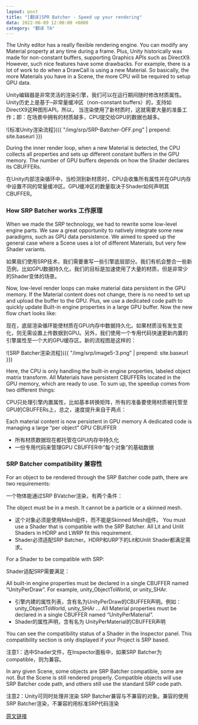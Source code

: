 ```yaml
---
layout: post
title: "[翻译]SPR Batcher - Speed up your rendering"
data: 2022-06-09 12:00:00 +0800
category: "翻译 TA"
---
```


The Unity editor has a really flexible rendering engine. You can modify any Material property at any time during a frame. Plus, Unity historically was made for non-constant buffers, supporting Graphics APIs such as DirectX9. However, such nice features have some drawbacks. For example, there is a lot of work to do when a DrawCall is using a new Material. So basically, the more Materials you have in a Scene, the more CPU will be required to setup GPU data.

Unity编辑器是非常灵活的渲染引擎，我们可以在运行期间随时修改材质属性。Unity历史上是基于–非常量缓冲区（non-constant buffers）的，支持如DirectX9这种图形API。所以， 当渲染使用了新材质时，这就需要大量的准备工作；即：在场景中拥有的材质越多，CPU提交给GPU的数据也越多。

![标准Unity渲染流程]({{ "/img/srp/SRP-Batcher-OFF.png" | prepend: site.baseurl }})

During the inner render loop, when a new Material is detected, the CPU collects all properties and sets up different constant buffers in the GPU memory. The number of GPU buffers depends on how the Shader declares its CBUFFERs.

在Unity内部渲染循环中，当检测到新材质时，CPU会收集所有属性并在GPU内存中设置不同的常量缓冲区。GPU缓冲区的数量取决于Shader如何声明其CBUFFER。

### How SRP Batcher works 工作原理

When we made the SRP technology, we had to rewrite some low-level engine parts. We saw a great opportunity to natively integrate some new paradigms, such as GPU data persistence. We aimed to speed up the general case where a Scene uses a lot of different Materials, but very few Shader variants.

如果我们使用SRP技术，我们需要重写一些引擎底层部分。我们有机会整合一些新范例，比如GPU数据持久化，我们的目标是加速使用了大量的材质，但是非常少的Shader变体的场景。

Now, low-level render loops can make material data persistent in the GPU memory. If the Material content does not change, there is no need to set up and upload the buffer to the GPU. Plus, we use a dedicated code path to quickly update Built-in engine properties in a large GPU buffer. Now the new flow chart looks like:

现在，底层渲染循环能使材质在GPU内存中数据持久化。如果材质没有发生变化，则无需设置上传数据到GPU。另外，我们使用一个专用代码快速更新内置的引擎属性至一个大的GPU缓存区。新的流程图是这样的：

![SRP Batcher渲染流程]({{ "/img/srp/image5-3.png" | prepend: site.baseurl }})

Here, the CPU is only handling the built-in engine properties, labeled object matrix transform. All Materials have persistent CBUFFERs located in the GPU memory, which are ready to use. To sum up, the speedup comes from two different things:

CPU只处理引擎内置属性，比如基本转换矩阵，所有的准备要使用材质被托管至GPU的CBUFFERs上，总之，速度提升来自于两点：

Each material content is now persistent in GPU memory
A dedicated code is managing a large “per object” GPU CBUFFER

- 所有材质数据现在都托管在GPU内存中持久化
- 一份专用代码来管理GPU CBUFFER中“每个对象”的基础数据

### SRP Batcher compatibility 兼容性

For an object to be rendered through the SRP Batcher code path, there are two requirements:

一个物体能通过SRP BVatcher渲染，有两个条件：

The object must be in a mesh. It cannot be a particle or a skinned mesh.
- 这个对象必须是使用Mesh组件，而不能是Skinned Mesh组件。
You must use a Shader that is compatible with the SRP Batcher. All Lit and Unlit Shaders in HDRP and LWRP fit this requirement.
- Shader必须适配SRP Batcher。HDRP和URP下的Lit和Unlit Shader都满足需求。

For a Shader to be compatible with SRP:

Shader适配SRP需要满足：

All built-in engine properties must be declared in a single CBUFFER named “UnityPerDraw”. For example, unity_ObjectToWorld, or unity_SHAr.
- 引擎内建的属性列表，含有名为UnityPerDraw的CBUFFER声明。例如： unity_ObjectToWorld, unity_SHAr …
All Material properties must be declared in a single CBUFFER named “UnityPerMaterial”.
- Shader的属性声明，含有名为 UnityPerMaterial的CBUFFER声明

You can see the compatibility status of a Shader in the Inspector panel. This compatibility section is only displayed if your Project is SRP based.

注意1：选中Shader文件，在Inspector面板中，如果SRP Batcher为compatible，则为兼容。

In any given Scene, some objects are SRP Batcher compatible, some are not. But the Scene is still rendered properly. Compatible objects will use SRP Batcher code path, and others still use the standard SRP code path.

注意2：Unity可同时处理并渲染 SRP Batcher兼容与不兼容的对象。兼容的使用SRP Batcher渲染，不兼容的用标准SRP代码渲染

[原文链接](https://blog.unity.com/technology/srp-batcher-speed-up-your-rendering)